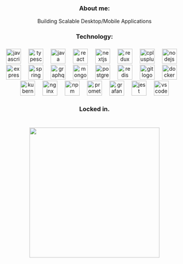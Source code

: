 ###
<h3 align="center">About me:</h2>
<p align="center">Building Scalable Desktop/Mobile Applications</p>

###

<h3 align="center">Technology:</h2>

###

<div align="center">
  <img
    src="https://cdn.jsdelivr.net/gh/devicons/devicon/icons/javascript/javascript-original.svg"
    height="40"
    alt="javascript logo"
  />
  <img width="12" />
  <img
    src="https://cdn.jsdelivr.net/gh/devicons/devicon/icons/typescript/typescript-original.svg"
    height="40"
    alt="typescript logo"
  />
  <img width="12" />
  <img
    src="https://cdn.jsdelivr.net/gh/devicons/devicon/icons/java/java-original.svg"
    height="40"
    alt="java logo"
  />
  <img width="12" />
  <img
    src="https://cdn.jsdelivr.net/gh/devicons/devicon/icons/react/react-original.svg"
    height="40"
    alt="react logo"
  />
  <img width="12" />
  <img
    src="https://cdn.jsdelivr.net/gh/devicons/devicon/icons/nextjs/nextjs-original.svg"
    height="40"
    alt="nextjs logo"
  />
  <img width="12" />
  <img
    src="https://cdn.jsdelivr.net/gh/devicons/devicon/icons/redux/redux-original.svg"
    height="40"
    alt="redux logo"
  />
  <img width="12" />
  <img
    src="https://cdn.jsdelivr.net/gh/devicons/devicon/icons/cplusplus/cplusplus-original.svg"
    height="40"
    alt="cplusplus logo"
  />
  <img width="12" />
  <img
    src="https://cdn.jsdelivr.net/gh/devicons/devicon/icons/nodejs/nodejs-original.svg"
    height="40"
    alt="nodejs logo"
  />
  <img width="12" />
  <img
    src="https://cdn.jsdelivr.net/gh/devicons/devicon/icons/express/express-original.svg"
    height="40"
    alt="express logo"
  />
  <img width="12" />
  <img
    src="https://cdn.jsdelivr.net/gh/devicons/devicon/icons/spring/spring-original.svg"
    height="40"
    alt="spring logo"
  />
  <img width="12" />
  <img
    src="https://cdn.jsdelivr.net/gh/devicons/devicon/icons/graphql/graphql-plain.svg"
    height="40"
    alt="graphql logo"
  />
  <img width="12" />
  <img
    src="https://cdn.jsdelivr.net/gh/devicons/devicon/icons/mongodb/mongodb-original.svg"
    height="40"
    alt="mongodb logo"
  />
  <img width="12" />
  <img
    src="https://cdn.jsdelivr.net/gh/devicons/devicon/icons/postgresql/postgresql-original.svg"
    height="40"
    alt="postgresql logo"
  />
  <img width="12" />
  <img
    src="https://cdn.jsdelivr.net/gh/devicons/devicon/icons/redis/redis-original.svg"
    height="40"
    alt="redis logo"
  />
  <img width="12" />
  <img
    src="https://cdn.jsdelivr.net/gh/devicons/devicon/icons/git/git-original.svg"
    height="40"
    alt="git logo"
  />
  <img width="12" />
  <img
    src="https://cdn.jsdelivr.net/gh/devicons/devicon/icons/docker/docker-original.svg"
    height="40"
    alt="docker logo"
  />
  <img width="12" />
  <img
    src="https://cdn.jsdelivr.net/gh/devicons/devicon/icons/kubernetes/kubernetes-plain.svg"
    height="40"
    alt="kubernetes logo"
  />
  <img width="12" />
  <img
    src="https://cdn.jsdelivr.net/gh/devicons/devicon/icons/nginx/nginx-original.svg"
    height="40"
    alt="nginx logo"
  />
  <img width="12" />
  <img
    src="https://cdn.jsdelivr.net/gh/devicons/devicon/icons/npm/npm-original-wordmark.svg"
    height="40"
    alt="npm logo"
  />
  <img width="12" />
  <img
    src="https://cdn.jsdelivr.net/gh/devicons/devicon/icons/prometheus/prometheus-original.svg"
    height="40"
    alt="prometheus logo"
  />
  <img width="12" />
  <img
    src="https://cdn.jsdelivr.net/gh/devicons/devicon/icons/grafana/grafana-original.svg"
    height="40"
    alt="grafana logo"
  />
  <img width="12" />
  <img
    src="https://cdn.jsdelivr.net/gh/devicons/devicon/icons/jest/jest-plain.svg"
    height="40"
    alt="jest logo"
  />
  <img width="12" />
  <img
    src="https://cdn.jsdelivr.net/gh/devicons/devicon/icons/vscode/vscode-original.svg"
    height="40"
    alt="vscode logo"
  />
</div>

###

<h3 align="center">Locked in.</h2>

###

<br clear="both" />
<div align="center">
  <img
    height="350"
    src="https://media1.giphy.com/media/v1.Y2lkPTc5MGI3NjExams2ajMwMDQzdWRnbjI1Nm55cmNiNGFjYzF0a2h2YmcwcmhpNXB0NiZlcD12MV9pbnRlcm5hbF9naWZfYnlfaWQmY3Q9Zw/78XCFBGOlS6keY1Bil/giphy.gif"
  />
</div>

###
